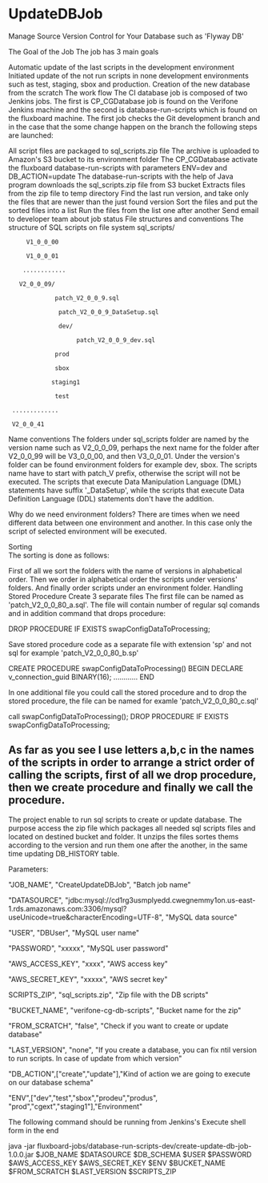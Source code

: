 # UpdateDBJob
Manage Source Version Control for Your Database such as 'Flyway DB'

The Goal of the Job
The job has 3 main goals 

Automatic update of the last scripts in the development environment 
Initiated update of the not run scripts in none development environments such as test, staging, sbox and production.
Creation of the new database from the scratch
The work flow
The CI database job is composed of two Jenkins jobs. The first is CP_CGDatabase job  is found on the Verifone Jenkins machine and the second is database-run-scripts which is found on the fluxboard machine. The first job checks  the Git development branch and in the case that the some change happen on the branch the following steps are launched:

All script files are packaged to sql_scripts.zip file
The archive is uploaded to Amazon's S3 bucket to its environment folder
The CP_CGDatabase  activate the fluxboard  database-run-scripts with parameters ENV=dev and DB_ACTION=update
The database-run-scripts with the help of Java program downloads the sql_scripts.zip file from S3 bucket
Extracts files from the zip file to temp directory
Find the last run version, and take only the  files that are newer than the just found version
Sort the files and put the sorted files into a list
Run the files from the list one after another
Send email to developer team about job status
File structures and conventions
The structure of SQL scripts on file system
sql_scripts/

         V1_0_0_00

         V1_0_0_01 

        ............

       V2_0_0_09/

                 patch_V2_0_0_9.sql

                  patch_V2_0_0_9_DataSetup.sql

                  dev/

                       patch_V2_0_0_9_dev.sql

                 prod

                 sbox

                staging1

                 test

     .............       

     V2_0_0_41

Name conventions
The folders under sql_scripts folder are named by the version name such as V2_0_0_09, perhaps the next name for the folder after V2_0_0_99 will be V3_0_0_00, and then V3_0_0_01. Under the version's folder can be found environment folders for example dev, sbox. The scripts name have to start with patch_V prefix, otherwise the script will not be executed. The scripts that execute Data Manipulation Language (DML) statements have suffix '_DataSetup', while the scripts that execute  Data Definition Language (DDL) statements don't have the addition. 

Why do we need environment folders? 
There are times when we need different data between one environment and another. In this case only the script of selected environment will be executed.

Sorting                 
  The sorting is done as follows:

First of all we sort the folders with the name of versions in alphabetical order.
Then we order in alphabetical order the scripts under versions' folders. 
And finally order scripts under an environment folder.
Handling Stored Procedure
Create 3 separate files
The first file can be named as 'patch_V2_0_0_80_a.sql'. The file will contain number of regular sql comands and in addition command that drops procedure:

DROP PROCEDURE IF EXISTS swapConfigDataToProcessing;


Save stored procedure code as a separate file with extension 'sp' and not sql for example 'patch_V2_0_0_80_b.sp'

CREATE PROCEDURE swapConfigDataToProcessing()
   BEGIN
        DECLARE v_connection_guid   BINARY(16);
............
END


In one additional file you could call the stored procedure and to drop the stored procedure,  the file can be named for examle 'patch_V2_0_0_80_c.sql'

call swapConfigDataToProcessing();
DROP PROCEDURE IF EXISTS swapConfigDataToProcessing;


As far as you see I use letters a,b,c in the names of the scripts in order to arrange a strict order of calling the scripts, first of all we drop procedure, then we create procedure and finally we call the procedure.
-----------------------------------------------------------------------------------------------------------------------------


The project enable to run sql scripts to create or update database. 
The purpose access the zip file which packages all needed sql scripts 
files and located on destined bucket and folder. It unzips the files
sortes thems according to the version and run them one after the another, 
in the same time updating DB_HISTORY table.

Parameters:

"JOB_NAME", "CreateUpdateDBJob", "Batch job name"

"DATASOURCE", "jdbc:mysql://cd1rg3usmplyedd.cwegnemmy1on.us-east-1.rds.amazonaws.com:3306/mysql?useUnicode=true&characterEncoding=UTF-8", "MySQL data source"	

"USER", "DBUser", "MySQL user name"

"PASSWORD", "xxxxx", "MySQL user password"

"AWS_ACCESS_KEY", "xxxx", "AWS access key"

"AWS_SECRET_KEY", "xxxxx", "AWS secret key"

SCRIPTS_ZIP", "sql_scripts.zip", "Zip file with the DB scripts"

"BUCKET_NAME", "verifone-cg-db-scripts", "Bucket name for the zip"

"FROM_SCRATCH", "false", "Check if you want to create or update database"

"LAST_VERSION", "none", "If you create a database, you can fix ntil version to run scripts. In case of update from which version"

"DB_ACTION",["create","update"],"Kind of action we are going to execute on our database schema"

"ENV",["dev","test","sbox","prodeu","produs", "prod","cgext","staging1"],"Environment"


The following command should be running from Jenkins's Execute shell form in the end


java -jar fluxboard-jobs/database-run-scripts-dev/create-update-db-job-1.0.0.jar $JOB_NAME $DATASOURCE $DB_SCHEMA $USER $PASSWORD $AWS_ACCESS_KEY $AWS_SECRET_KEY $ENV $BUCKET_NAME $FROM_SCRATCH $LAST_VERSION $SCRIPTS_ZIP
  
